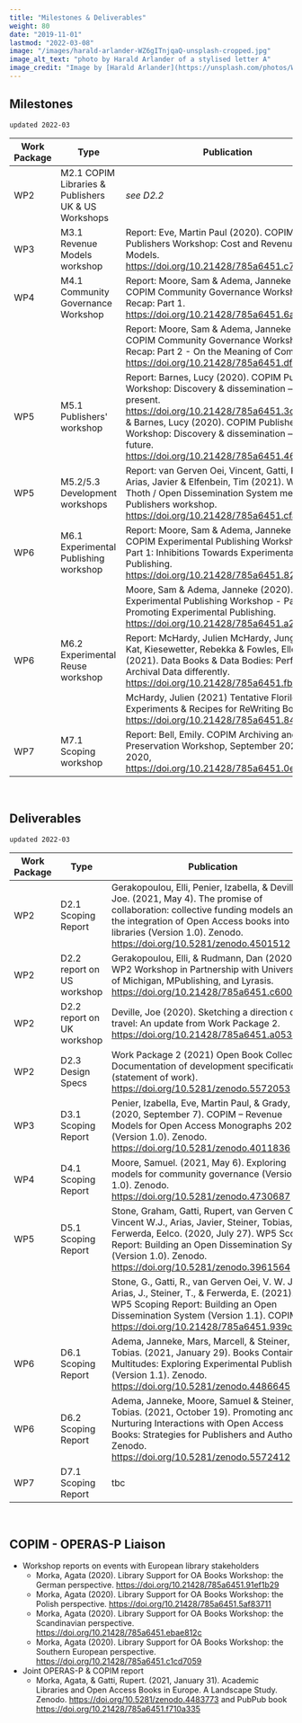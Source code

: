 ```yaml
---
title: "Milestones & Deliverables"
weight: 80
date: "2019-11-01"
lastmod: "2022-03-08"
image: "/images/harald-arlander-WZ6gITnjqaQ-unsplash-cropped.jpg"
image_alt_text: "photo by Harald Arlander of a stylised letter A"
image_credit: "Image by [Harald Arlander](https://unsplash.com/photos/WZ6gITnjqaQ) on Unsplash."
---
```


## Milestones

`updated 2022-03`

| Work Package | Type | Publication |
| -------- | -------- | -------- |
| WP2     | M2.1 COPIM Libraries & Publishers UK & US Workshops     | *see D2.2*     |
| WP3     | M3.1 Revenue Models workshop     | Report: Eve, Martin Paul (2020). COPIM Publishers Workshop: Cost and Revenue Models. https://doi.org/10.21428/785a6451.c77576a6 |
| WP4     | M4.1 Community Governance Workshop     | Report: Moore, Sam & Adema, Janneke (2020). COPIM Community Governance Workshop Recap: Part 1. https://doi.org/10.21428/785a6451.6a3a2ca2   |
|      |      | Report: Moore, Sam & Adema, Janneke (2020). COPIM Community Governance Workshop Recap: Part 2 - On the Meaning of Community. https://doi.org/10.21428/785a6451.dfe7dc68   |
| WP5     | M5.1 Publishers' workshop     | Report: Barnes, Lucy (2020). COPIM Publishers Workshop: Discovery & dissemination — the present. https://doi.org/10.21428/785a6451.3cc46720 & Barnes, Lucy (2020). COPIM Publishers Workshop: Discovery & dissemination — the future. https://doi.org/10.21428/785a6451.4657252e |
| WP5     | M5.2/5.3 Development workshops   | Report: van Gerven Oei, Vincent, Gatti, Rupert, Arias, Javier & Elfenbein, Tim (2021). WP5 Thoth / Open Dissemination System meets Publishers workshop. https://doi.org/10.21428/785a6451.cfab5944 |
| WP6     | M6.1 Experimental Publishing workshop     | Report: Moore, Sam & Adema, Janneke (2020). COPIM Experimental Publishing Workshop - Part 1: Inhibitions Towards Experimental Book Publishing. https://doi.org/10.21428/785a6451.8265afcb  |
|     |       | Moore, Sam & Adema, Janneke (2020). COPIM Experimental Publishing Workshop - Part 2: Promoting Experimental Publishing. https://doi.org/10.21428/785a6451.a21d57b6 |
|   WP6     | M6.2 Experimental Reuse workshop     | Report: McHardy, Julien McHardy, Jungnickel, Kat, Kiesewetter, Rebekka & Fowles, Ellen (2021). Data Books & Data Bodies: Performing Archival Data differently. https://doi.org/10.21428/785a6451.fb44bb05  |
|        |      | McHardy, Julien (2021) Tentative Florilegium: Experiments & Recipes for ReWriting Books. https://doi.org/10.21428/785a6451.840fc9e5  |
| WP7     | M7.1 Scoping workshop     |   Report: Bell, Emily. COPIM Archiving and Preservation Workshop, September 2020. Oct. 2020, https://doi.org/10.21428/785a6451.0e666456 |


&nbsp;  



## Deliverables

`updated 2022-03`

| Work Package | Type | Publication |
| -------- | -------- | -------- |
| WP2     | D2.1 Scoping Report     | Gerakopoulou, Elli, Penier, Izabella, & Deville, Joe. (2021, May 4). The promise of collaboration: collective funding models and the integration of Open Access books into libraries (Version 1.0). Zenodo. https://doi.org/10.5281/zenodo.4501512  |
| WP2     | D2.2 report on US workshop     | Gerakopoulou, Elli, & Rudmann, Dan (2020). WP2 Workshop in Partnership with University of Michigan, MPublishing, and Lyrasis. https://doi.org/10.21428/785a6451.c6005f3a     |
| WP2     | D2.2 report on UK workshop     | Deville, Joe (2020). Sketching a direction of travel: An update from Work Package 2. https://doi.org/10.21428/785a6451.a0537c6d     |
| WP2     | D2.3 Design Specs     | Work Package 2 (2021) Open Book Collective: Documentation of development specifications (statement of work). https://doi.org/10.5281/zenodo.5572053   |   
| WP3     | D3.1 Scoping Report     | Penier, Izabella, Eve, Martin Paul, & Grady, Tom. (2020, September 7). COPIM – Revenue Models for Open Access Monographs 2020 (Version 1.0). Zenodo. https://doi.org/10.5281/zenodo.4011836     |
| WP4     | D4.1 Scoping Report     | Moore, Samuel. (2021, May 6). Exploring models for community governance (Version 1.0). Zenodo. https://doi.org/10.5281/zenodo.4730687   |
| WP5     | D5.1 Scoping Report     | Stone, Graham, Gatti, Rupert, van Gerven Oei, Vincent W.J., Arias, Javier, Steiner, Tobias, & Ferwerda, Eelco. (2020, July 27). WP5 Scoping Report: Building an Open Dissemination System (Version 1.0). Zenodo. https://doi.org/10.5281/zenodo.3961564   |
|      |      |  Stone, G., Gatti, R., van Gerven Oei, V. W. J., Arias, J., Steiner, T., & Ferwerda, E. (2021). WP5 Scoping Report: Building an Open Dissemination System (Version 1.1). COPIM. https://doi.org/10.21428/785a6451.939caeab  |
| WP6     | D6.1 Scoping Report     | Adema, Janneke, Mars, Marcell, & Steiner, Tobias. (2021, January 29). Books Contain Multitudes: Exploring Experimental Publishing (Version 1.1). Zenodo. https://doi.org/10.5281/zenodo.4486645   |
| WP6     | D6.2 Scoping Report     | Adema, Janneke, Moore, Samuel & Steiner, Tobias. (2021, October 19). Promoting and Nurturing Interactions with Open Access Books: Strategies for Publishers and Authors. Zenodo. https://doi.org/10.5281/zenodo.5572412   |
| WP7     | D7.1 Scoping Report     | tbc    |


&nbsp;  


## COPIM - OPERAS-P Liaison

* Workshop reports on events with European library stakeholders
   - Morka, Agata (2020). Library Support for OA Books Workshop: the German perspective. https://doi.org/10.21428/785a6451.91ef1b29
   - Morka, Agata (2020). Library Support for OA Books Workshop: the Polish perspective. https://doi.org/10.21428/785a6451.5af83711
   - Morka, Agata (2020). Library Support for OA Books Workshop: the Scandinavian perspective. https://doi.org/10.21428/785a6451.ebae812c
   - Morka, Agata (2020). Library Support for OA Books Workshop: the Southern European perspective. https://doi.org/10.21428/785a6451.c1cd7059   
* Joint OPERAS-P & COPIM report
   - Morka, Agata, & Gatti, Rupert. (2021, January 31). Academic Libraries and Open Access Books in Europe. A Landscape Study. Zenodo. https://doi.org/10.5281/zenodo.4483773 and PubPub book https://doi.org/10.21428/785a6451.f710a335
